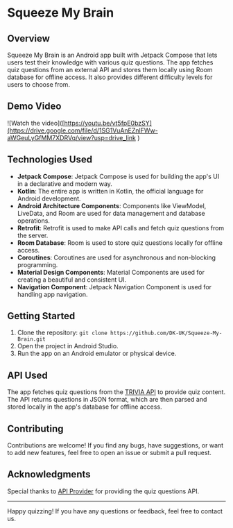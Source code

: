 # Squeeze My Brain

## Overview

Squeeze My Brain is an Android app built with Jetpack Compose that lets users test their knowledge with various quiz questions.
The app fetches quiz questions from an external API and stores them locally using Room database for offline access.
It also provides different difficulty levels for users to choose from.

## Demo Video

![Watch the video]([https://youtu.be/vt5fpE0bzSY](https://drive.google.com/file/d/1SG1VuAnEZnlFWw-aWGeuLyGfMM7XDRVq/view?usp=drive_link
)

## Technologies Used

- **Jetpack Compose**: Jetpack Compose is used for building the app's UI in a declarative and modern way.
- **Kotlin**: The entire app is written in Kotlin, the official language for Android development.
- **Android Architecture Components**: Components like ViewModel, LiveData, and Room are used for data management and database operations.
- **Retrofit**: Retrofit is used to make API calls and fetch quiz questions from the server.
- **Room Database**: Room is used to store quiz questions locally for offline access.
- **Coroutines**: Coroutines are used for asynchronous and non-blocking programming.
- **Material Design Components**: Material Components are used for creating a beautiful and consistent UI.
- **Navigation Component**: Jetpack Navigation Component is used for handling app navigation.

## Getting Started

1. Clone the repository: `git clone https://github.com/DK-UK/Squeeze-My-Brain.git`
2. Open the project in Android Studio.
3. Run the app on an Android emulator or physical device.

## API Used

The app fetches quiz questions from the [TRIVIA API]([https://api.example.com/questions](https://opentdb.com/api_config.php)) to provide quiz content.
The API returns questions in JSON format, which are then parsed and stored locally in the app's database for offline access.

## Contributing

Contributions are welcome! If you find any bugs, have suggestions, or want to add new features, feel free to open an issue or submit a pull request.

<!-- ## License

This project is licensed under the [MIT License](LICENSE).
-->
## Acknowledgments

Special thanks to [API Provider]([https://api.example.com](https://opentdb.com/api_config.php)) for providing the quiz questions API.

---

Happy quizzing! If you have any questions or feedback, feel free to contact us.

